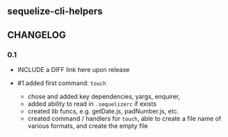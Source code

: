 ## sequelize-cli-helpers

## CHANGELOG

### 0.1 

- INCLUDE a DIFF link here upon release

- #1 added first command: `touch`
  - chose and added key dependencies, yargs, enquirer,  
  - added ability to read in `.sequelizerc` if exists
  - created lib funcs, e.g. getDate.js, padNumber.js, etc.
  - created command / handlers for `touch`, able to create 
    a file name of various formats, and create the empty file

